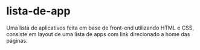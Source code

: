 # lista-de-app
Uma lista de aplicativos feita em base de front-end  utilizando HTML e CSS, consiste em layout de uma lista de apps com link direcionado a home das páginas.
